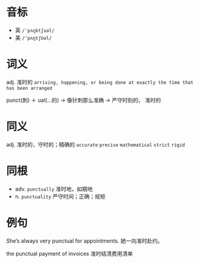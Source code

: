 # 音标

- 英 `/ˈpʌŋktʃuəl/`
- 美 `/'pʌŋtʃʊəl/`

# 词义

adj. 准时的
`arriving, happening, or being done at exactly the time that has been arranged`



punct(刺) ＋ ual(…的) → 像针刺那么准确 → 严守时刻的， 准时的

# 同义

adj. 准时的，守时的；精确的
`accurate` `precise` `mathematical` `strict` `rigid`

# 同根

- adv. `punctually` 准时地，如期地
- n. `punctuality` 严守时间；正确；规矩

# 例句

She’s always very punctual for appointments.
她一向准时赴约。

the punctual payment of invoices
准时结清费用清单


